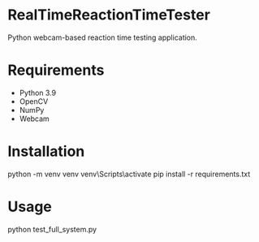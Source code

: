 # RealTimeReactionTimeTester
  Python webcam-based reaction time testing application.
# Requirements
- Python 3.9
- OpenCV
- NumPy
- Webcam

# Installation
python -m venv venv
venv\Scripts\activate
pip install -r requirements.txt

# Usage
python test_full_system.py
